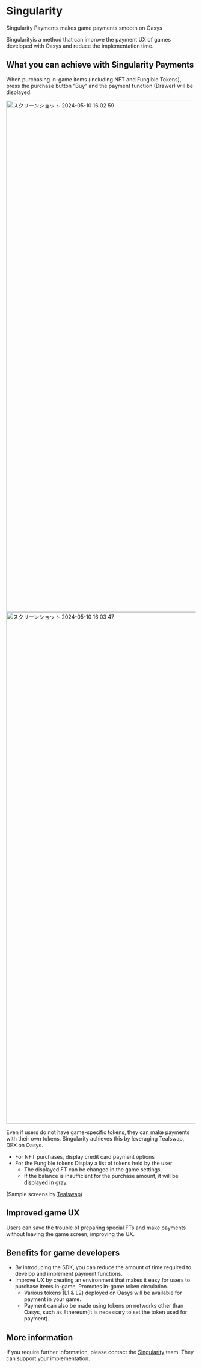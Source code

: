 ---
---

# Singularity 

Singularity Payments makes game payments smooth on Oasys

Singularityis a method that can improve the payment UX of games developed with Oasys and reduce the implementation time.

## What you can achieve with Singularity Payments

When purchasing in-game items (including NFT and Fungible Tokens), press the purchase button “Buy” and the payment function (Drawer) will be displayed.

<img width="1357" alt="スクリーンショット 2024-05-10 16 02 59" src="https://github.com/oasysgames/oasys-docs/assets/30031884/5fd967a8-b46b-4386-9950-aca3b0ab8b25">
<img width="1358" alt="スクリーンショット 2024-05-10 16 03 47" src="https://github.com/oasysgames/oasys-docs/assets/30031884/2aaa2f76-c04b-4918-a0df-297a9069d0c6">

Even if users do not have game-specific tokens, they can make payments with their own tokens.
Singularity achieves this by leveraging Tealswap, DEX on Oasys.

- For NFT purchases, display credit card payment options
- For the Fungible tokens Display a list of tokens held by the user
  - The displayed FT can be changed in the game settings.
  - If the balance is insufficient for the purchase amount, it will be displayed in gray.
 
 (Sample screens by [Tealswap](https://app.tealswap.com/en/swap/))

## Improved game UX

Users can save the trouble of preparing special FTs and make payments without leaving the game screen, improving the UX.

## Benefits for game developers

- By introducing the SDK, you can reduce the amount of time required to develop and implement payment functions.
- Improve UX by creating an environment that makes it easy for users to purchase items in-game. Promotes in-game token circulation.
  - Various tokens (L1 & L2) deployed on Oasys will be available for payment in your game.
  - Payment can also be made using tokens on networks other than Oasys, such as Ethereum(It is necessary to set the token used for payment).

## More information

If you require further information, please contact the [Singularity](https://www.s9y.xyz/)   team. They can support your implementation.
